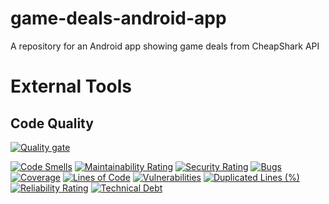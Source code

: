 # game-deals-android-app
A repository for an Android app showing game deals from CheapShark API

# External Tools
## Code Quality
[![Quality gate](https://sonarcloud.io/api/project_badges/quality_gate?project=Mithrandir21_game-deals-android-app)](https://sonarcloud.io/summary/new_code?id=Mithrandir21_game-deals-android-app)


[![Code Smells](https://sonarcloud.io/api/project_badges/measure?project=Mithrandir21_game-deals-android-app&metric=code_smells)](https://sonarcloud.io/summary/new_code?id=Mithrandir21_game-deals-android-app)
[![Maintainability Rating](https://sonarcloud.io/api/project_badges/measure?project=Mithrandir21_game-deals-android-app&metric=sqale_rating)](https://sonarcloud.io/summary/new_code?id=Mithrandir21_game-deals-android-app)
[![Security Rating](https://sonarcloud.io/api/project_badges/measure?project=Mithrandir21_game-deals-android-app&metric=security_rating)](https://sonarcloud.io/summary/new_code?id=Mithrandir21_game-deals-android-app)
[![Bugs](https://sonarcloud.io/api/project_badges/measure?project=Mithrandir21_game-deals-android-app&metric=bugs)](https://sonarcloud.io/summary/new_code?id=Mithrandir21_game-deals-android-app)
[![Coverage](https://sonarcloud.io/api/project_badges/measure?project=Mithrandir21_game-deals-android-app&metric=coverage)](https://sonarcloud.io/summary/new_code?id=Mithrandir21_game-deals-android-app)
[![Lines of Code](https://sonarcloud.io/api/project_badges/measure?project=Mithrandir21_game-deals-android-app&metric=ncloc)](https://sonarcloud.io/summary/new_code?id=Mithrandir21_game-deals-android-app)
[![Vulnerabilities](https://sonarcloud.io/api/project_badges/measure?project=Mithrandir21_game-deals-android-app&metric=vulnerabilities)](https://sonarcloud.io/summary/new_code?id=Mithrandir21_game-deals-android-app)
[![Duplicated Lines (%)](https://sonarcloud.io/api/project_badges/measure?project=Mithrandir21_game-deals-android-app&metric=duplicated_lines_density)](https://sonarcloud.io/summary/new_code?id=Mithrandir21_game-deals-android-app)
[![Reliability Rating](https://sonarcloud.io/api/project_badges/measure?project=Mithrandir21_game-deals-android-app&metric=reliability_rating)](https://sonarcloud.io/summary/new_code?id=Mithrandir21_game-deals-android-app)
[![Technical Debt](https://sonarcloud.io/api/project_badges/measure?project=Mithrandir21_game-deals-android-app&metric=sqale_index)](https://sonarcloud.io/summary/new_code?id=Mithrandir21_game-deals-android-app)
